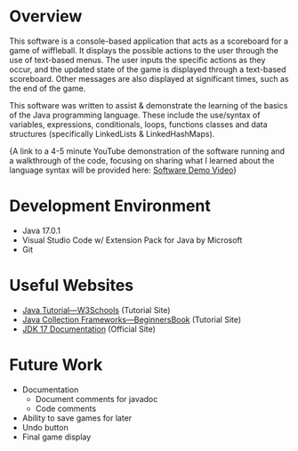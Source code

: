 # Overview
This software is a console-based application that acts as a scoreboard for a game of wiffleball. It displays the possible actions to the user through the use of text-based menus. The user inputs the specific actions as they occur, and the updated state of the game is displayed through a text-based scoreboard. Other messages are also displayed at significant times, such as the end of the game.

This software was written to assist & demonstrate the learning of the basics of the Java programming language. These include the use/syntax of variables, expressions, conditionals, loops, functions classes and data structures (specifically LinkedLists & LinkedHashMaps). 

{A link to a 4-5 minute YouTube demonstration of the software running and a walkthrough of the code, focusing on sharing what I learned about the language syntax will be provided here: [Software Demo Video](http://youtube.link.goes.here)}

# Development Environment
* Java 17.0.1
* Visual Studio Code w/ Extension Pack for Java by Microsoft
* Git

# Useful Websites
* [Java Tutorial—W3Schools](https://www.w3schools.com/java/default.asp) (Tutorial Site)
* [Java Collection Frameworks—BeginnersBook](https://beginnersbook.com/java-collections-tutorials/) (Tutorial Site)
* [JDK 17 Documentation](https://docs.oracle.com/en/java/javase/17/index.html) (Official Site)

# Future Work
* Documentation
    * Document comments for javadoc
    * Code comments
* Ability to save games for later
* Undo button
* Final game display